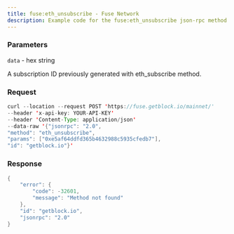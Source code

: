 ```yaml
---
title: fuse:eth_unsubscribe - Fuse Network
description: Example code for the fuse:eth_unsubscribe json-rpc method. Сomplete guide on how to use fuse:eth_unsubscribe json-rpc in GetBlock.io Web3 documentation.
---
```


### Parameters


`data` - hex string

A subscription ID previously generated with eth_subscribe method.

### Request

``` java
curl --location --request POST 'https://fuse.getblock.io/mainnet/' 
--header 'x-api-key: YOUR-API-KEY' 
--header 'Content-Type: application/json' 
--data-raw '{"jsonrpc": "2.0",
"method": "eth_unsubscribe",
"params": ["0xe5af64ddfd365b4632988c5935cfedb7"],
"id": "getblock.io"}'
```

###  Response

``` java
{
    "error": {
        "code": -32601,
        "message": "Method not found"
    },
    "id": "getblock.io",
    "jsonrpc": "2.0"
}
```

